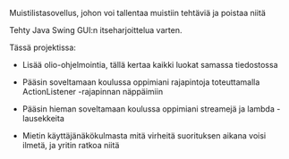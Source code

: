 Muistilistasovellus, johon voi tallentaa muistiin tehtäviä ja poistaa niitä

Tehty Java Swing GUI:n itseharjoittelua varten.

Tässä projektissa:

- Lisää olio-ohjelmointia, tällä kertaa kaikki luokat samassa tiedostossa

- Pääsin soveltamaan koulussa oppimiani rajapintoja toteuttamalla ActionListener -rajapinnan näppäimiin

- Pääsin hieman soveltamaan koulussa oppimiani streamejä ja lambda -lausekkeita

- Mietin käyttäjänäkökulmasta mitä virheitä suorituksen aikana voisi ilmetä, ja yritin ratkoa niitä
